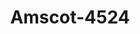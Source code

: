 ---
f_zip-code: 33578
f_state-code: FL
title: Amscot-4524
f_phone: 813-677-4290
f_city-only: Riverview
f_address: 10481 Gibsonton Dr Riverview
f_location-unique-id: '4524'
slug: amscot-4524
updated-on: '2024-05-30T13:46:58.046Z'
created-on: '2024-05-30T13:36:59.803Z'
published-on: '2024-05-30T13:54:32.469Z'
f_city-state: cms/city/riverview-fl.md
f_company: cms/company/amscot.md
f_state: cms/state/florida.md
layout: '[payday-loan].html'
tags: payday-loan
---